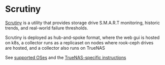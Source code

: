 # Scrutiny

[Scrutiny](https://github.com/FairwindsOps/goldilocks) is a utility that provides storage drive S.M.A.R.T monitoring,
historic trends, and real-world failure thresholds.

Scrutiny is deployed as hub-and-spoke format, where the web gui is hosted on k8s,
a collector runs as a replicaset on nodes where rook-ceph drives are hosted,
and a collector also runs on TrueNAS

See [supported OSes](https://github.com/AnalogJ/scrutiny/blob/master/docs/SUPPORTED_NAS_OS.md)
and the [TrueNAS-specific instructions](https://blog.stefandroid.com/2022/01/14/smart-scrutiny.html)
